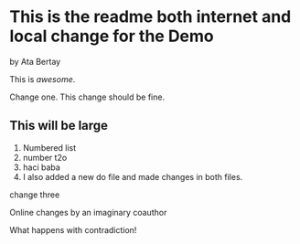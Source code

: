 This is the readme both internet and local change for the Demo
=======


by Ata Bertay

This is *awesome*.

Change one. This change should be fine.

## This will be large

1. Numbered list
2. number t2o
3. haci baba
4. I also added a new do file and made changes in both files.

change three

Online changes by an imaginary coauthor

What happens with contradiction!

